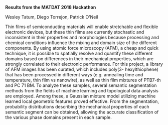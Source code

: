 **Results from the MATDAT 2018 Hackathon**

Wesley Tatum, Diego Torrejon, Patrick O’Neil

Thin films of semiconducting materials will enable stretchable and flexible electronic
devices, but these thin films are currently stochastic and inconsistent in their properties and
morphologies because processing and chemical conditions influence the mixing and domain size
of the different components. By using atomic force microscopy (AFM), a cheap and quick
technique, it is possible to spatially resolve and quantify these different domains based on
differences in their mechanical properties, which are strongly correlated to their electronic
performance. For this project, a library of AFM images has been curated, which includes poly(3-
hexylthiophene) that has been processed in different ways (e.g. annealing time and temperature,
thin film vs nanowire), as well as thin film mixtures of PTB7-th and PC 71 BM. To analyze these
samples, several semantic segmentation methods from the fields of machine learning and
topological data analysis are employed. Among these, a Gaussian mixture model utilizing
machine learned local geometric features proved effective. From the segmentation, probability
distributions describing the mechanical properties of each semantic segment can be obtained,
allowing the accurate classification of the various phase domains present in each sample.
